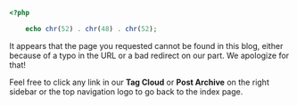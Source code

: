 ```php
<?php

    echo chr(52) . chr(48) . chr(52);
```

It appears that the page you requested cannot be found in this blog, either because of a typo in the URL or a bad redirect on our part. We apologize for that!

Feel free to click any link in our **Tag Cloud** or **Post Archive** on the right sidebar or the top navigation logo to go back to the index page.